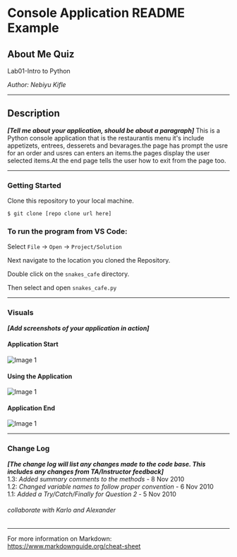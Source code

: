 # Console Application README Example

## About Me Quiz

Lab01-Intro to Python 

*Author: Nebiyu Kifle*

----

## Description
***[Tell me about your application, should be about a paragraph]***
This is a Python console application that is the restaurantis menu it's include appetizets, entrees, desserets and bevarages.the page has prompt the usre for an order and usres can enters an items.the pages display the user selected items.At the end page tells the user how to exit from the page too. 

---

### Getting Started
Clone this repository to your local machine.

```
$ git clone [repo clone url here]
```

### To run the program from VS Code:
Select ```File``` -> ```Open``` -> ```Project/Solution```

Next navigate to the location you cloned the Repository.

Double click on the ```snakes_cafe``` directory.

Then select and open ```snakes_cafe.py```

---

### Visuals
***[Add screenshots of your application in action]***

#### Application Start
![Image 1](https://via.placeholder.com/750x500)
#### Using the Application
![Image 1](https://via.placeholder.com/750x500)
#### Application End
![Image 1](https://via.placeholder.com/750x500)

---

### Change Log
***[The change log will list any changes made to the code base. This includes any changes from TA/Instructor feedback]***  
1.3: *Added summary comments to the methods* - 8 Nov 2010  
1.2: *Changed variable names to follow proper convention* - 6 Nov 2010  
1.1: *Added a Try/Catch/Finally for Question 2* - 5 Nov 2010  

###### collaborate with Karlo and Alexander

------------------------------
For more information on Markdown: https://www.markdownguide.org/cheat-sheet